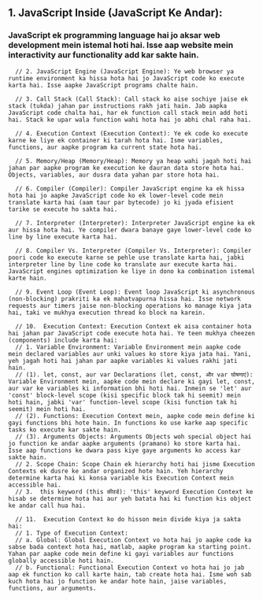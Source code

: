 ##  1. JavaScript Inside (JavaScript Ke Andar):
###  JavaScript ek programming language hai jo aksar web development mein istemal hoti hai. Isse aap website mein interactivity aur functionality add kar sakte hain.

      // 2. JavaScript Engine (JavaScript Engine): Ye web browser ya runtime environment ka hissa hota hai jo JavaScript code ko execute karta hai. Isse aapke JavaScript programs chalte hain.

      // 3. Call Stack (Call Stack): Call stack ko aise sochiye jaise ek stack (tukda) jahan par instructions rakh jati hain. Jab aapka JavaScript code chalta hai, har ek function call stack mein add hoti hai. Stack ke upar wala function wahi hota hai jo abhi chal raha hai.

      // 4. Execution Context (Execution Context): Ye ek code ko execute karne ke liye ek container ki tarah hota hai. Isme variables, functions, aur aapke program ka current state hota hai.

      // 5. Memory/Heap (Memory/Heap): Memory ya heap wahi jagah hoti hai jahan par aapke program ke execution ke dauran data store hota hai. Objects, variables, aur dusra data yahan par store hota hai.

      // 6. Compiler (Compiler): Compiler JavaScript engine ka ek hissa hota hai jo aapke JavaScript code ko ek lower-level code mein translate karta hai (aam taur par bytecode) jo ki jyada efisient tarike se execute ho sakta hai.

      // 7. Interpreter (Interpreter): Interpreter JavaScript engine ka ek aur hissa hota hai. Ye compiler dwara banaye gaye lower-level code ko line by line execute karta hai.

      // 8. Compiler Vs. Interpreter (Compiler Vs. Interpreter): Compiler poori code ko execute karne se pehle use translate karta hai, jabki interpreter line by line code ko translate aur execute karta hai. JavaScript engines optimization ke liye in dono ka combination istemal karte hain.

      // 9. Event Loop (Event Loop): Event loop JavaScript ki asynchronous (non-blocking) prakriti ka ek mahatvapurna hissa hai. Isse network requests aur timers jaise non-blocking operations ko manage kiya jata hai, taki ve mukhya execution thread ko block na karein.

      // 10.  Execution Context: Execution Context ek aisa container hota hai jahan par JavaScript code execute hota hai. Ye teen mukhya cheezen (components) include karta hai:
      // 1. Variable Environment: Variable Environment mein aapke code mein declared variables aur unki values ko store kiya jata hai. Yani, yeh jagah hoti hai jahan par aapke variables ki values rakhi jati hain.
      // (1). let, const, aur var Declarations (let, const, और var घोषणाएं): Variable Environment mein, aapke code mein declare ki gayi let, const, aur var ke variables ki information bhi hoti hai. Inmein se 'let' aur 'const' block-level scope (kisi specific block tak hi seemit) mein hoti hain, jabki 'var' function-level scope (kisi function tak hi seemit) mein hoti hai.
      // (2). Functions: Execution Context mein, aapke code mein define ki gayi functions bhi hote hain. In functions ko use karke aap specific tasks ko execute kar sakte hain.
      // (3). Arguments Objects: Arguments Objects woh special object hai jo function ke andar aapke arguments (pramano) ko store karta hai. Isse aap functions ke dwara pass kiye gaye arguments ko access kar sakte hain.
      // 2. Scope Chain: Scope Chain ek hierarchy hoti hai jisme Execution Contexts ek dusre ke andar organized hote hain. Yeh hierarchy determine karta hai ki konsa variable kis Execution Context mein accessible hai.
      // 3.  this keyword (this कीवर्ड): 'this' keyword Execution Context ke hisab se determine hota hai aur yeh batata hai ki function kis object ke andar call hua hai.

      // 11.  Execution Context ko do hisson mein divide kiya ja sakta hai:
      // 1. Type of Execution Context:
      // a. Global: Global Execution Context vo hota hai jo aapke code ka sabse bada context hota hai, matlab, aapke program ka starting point. Yahan par aapke code mein define ki gayi variables aur functions globally accessible hoti hain.
      // b. Functional: Functional Execution Context vo hota hai jo jab aap ek function ko call karte hain, tab create hota hai. Isme woh sab kuch hota hai jo function ke andar hote hain, jaise variables, functions, aur arguments.
   
